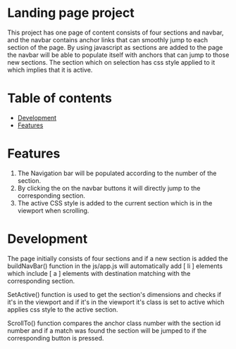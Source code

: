 
# Landing page project
This project has one page of content consists of four sections and navbar, and the navbar contains 
anchor links that can smoothly jump to each section of the page. By using javascript as sections are 
added to the page the navbar will be able to populate itself with anchors that can jump to those new sections.
The section which on selection has css style applied to it which implies that it is active.


# Table of contents

- [Development](#Development)
- [Features](#Features)

# Features
<ol>
<li>The Navigation bar will be populated according to the number of the section.</li>
<li>By clicking the on the navbar buttons it will directly jump to the corresponding section.</li>
<li>The active CSS style is added to the current section which is in the viewport when scrolling.</li>
</ol>


# Development
<p>The page initially consists of four sections and if a new section is added the buildNavBar() function in the js/app.js
will automatically add [ li ] elements which include [ a ] elements with destination matching with the 
corresponding section.</p><p>SetActive() function is used to get the section's dimensions and checks if it's in the 
viewport and if it's in the viewport it's class is set to active which applies css style to the active section.
</p><p>ScrollTo() function compares the anchor class number with the section id number and if a match was found the section 
will be jumped to if the corresponding button is pressed.</p> 












